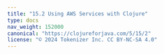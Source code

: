 ```yaml
---
title: "15.2 Using AWS Services with Clojure"
type: docs
nav_weight: 152000
canonical: "https://clojureforjava.com/5/15/2"
license: "© 2024 Tokenizer Inc. CC BY-NC-SA 4.0"
---
```

